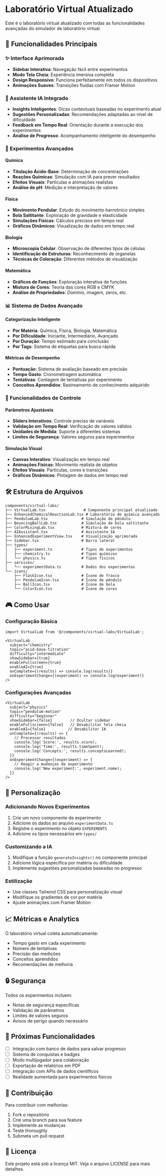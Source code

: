# Laboratório Virtual Atualizado

Este é o laboratório virtual atualizado com todas as funcionalidades avançadas do simulador de laboratório virtual.

## 🚀 Funcionalidades Principais

### ✨ Interface Aprimorada
- **Sidebar Interativa**: Navegação fácil entre experimentos
- **Modo Tela Cheia**: Experiência imersiva completa
- **Design Responsivo**: Funciona perfeitamente em todos os dispositivos
- **Animações Suaves**: Transições fluidas com Framer Motion

### 🤖 Assistente IA Integrado
- **Insights Inteligentes**: Dicas contextuais baseadas no experimento atual
- **Sugestões Personalizadas**: Recomendações adaptadas ao nível de dificuldade
- **Feedback em Tempo Real**: Orientação durante a execução dos experimentos
- **Análise de Progresso**: Acompanhamento inteligente do desempenho

### 🧪 Experimentos Avançados

#### Química
- **Titulação Ácido-Base**: Determinação de concentrações
- **Reações Químicas**: Simulação com IA para prever resultados
- **Efeitos Visuais**: Partículas e animações realistas
- **Análise de pH**: Medição e interpretação de valores

#### Física
- **Movimento Pendular**: Estudo do movimento harmônico simples
- **Bola Saltitante**: Exploração de gravidade e elasticidade
- **Simulações Físicas**: Cálculos precisos em tempo real
- **Gráficos Dinâmicos**: Visualização de dados em tempo real

#### Biologia
- **Microscopia Celular**: Observação de diferentes tipos de células
- **Identificação de Estruturas**: Reconhecimento de organelas
- **Técnicas de Coloração**: Diferentes métodos de visualização

#### Matemática
- **Gráficos de Funções**: Exploração interativa de funções
- **Mistura de Cores**: Teoria das cores RGB e CMYK
- **Análise de Propriedades**: Domínio, imagem, zeros, etc.

### 📊 Sistema de Dados Avançado

#### Categorização Inteligente
- **Por Matéria**: Química, Física, Biologia, Matemática
- **Por Dificuldade**: Iniciante, Intermediário, Avançado
- **Por Duração**: Tempo estimado para conclusão
- **Por Tags**: Sistema de etiquetas para busca rápida

#### Métricas de Desempenho
- **Pontuação**: Sistema de avaliação baseado em precisão
- **Tempo Gasto**: Cronometragem automática
- **Tentativas**: Contagem de tentativas por experimento
- **Conceitos Aprendidos**: Rastreamento de conhecimento adquirido

### 🎯 Funcionalidades de Controle

#### Parâmetros Ajustáveis
- **Sliders Interativos**: Controle preciso de variáveis
- **Validação em Tempo Real**: Verificação de valores válidos
- **Unidades de Medida**: Suporte a diferentes sistemas
- **Limites de Segurança**: Valores seguros para experimentos

#### Simulação Visual
- **Canvas Interativo**: Visualização em tempo real
- **Animações Físicas**: Movimento realista de objetos
- **Efeitos Visuais**: Partículas, cores e transições
- **Gráficos Dinâmicos**: Plotagem de dados em tempo real

## 🛠️ Estrutura de Arquivos

```
components/virtual-labs/
├── VirtualLab.tsx                 # Componente principal atualizado
├── EnhancedChemicalReactionLab.tsx # Laboratório de química avançado
├── PendulumLab.tsx               # Simulação de pêndulo
├── BouncingBallLab.tsx           # Simulação de bola saltitante
├── ColorMixingLab.tsx            # Mistura de cores
├── AIAssistant.tsx               # Assistente IA
├── EnhancedExperimentView.tsx    # Visualização aprimorada
├── Sidebar.tsx                   # Barra lateral
├── types/
│   ├── experiment.ts             # Tipos de experimentos
│   ├── chemistry.ts              # Tipos químicos
│   └── physics.ts                # Tipos físicos
├── services/
│   └── experimentData.ts         # Dados dos experimentos
└── icons/
    ├── FlaskIcon.tsx             # Ícone de frasco
    ├── PendulumIcon.tsx          # Ícone de pêndulo
    ├── BallIcon.tsx              # Ícone de bola
    └── ColorIcon.tsx             # Ícone de cores
```

## 🎮 Como Usar

### Configuração Básica
```tsx
import VirtualLab from '@/components/virtual-labs/VirtualLab';

<VirtualLab
  subject="chemistry"
  topic="acid-base-titration"
  difficulty="intermediate"
  showSidebar={true}
  enableFullscreen={true}
  enableAI={true}
  onComplete={(results) => console.log(results)}
  onExperimentChange={(experiment) => console.log(experiment)}
/>
```

### Configurações Avançadas
```tsx
<VirtualLab
  subject="physics"
  topic="pendulum-motion"
  difficulty="beginner"
  showSidebar={false}        // Ocultar sidebar
  enableFullscreen={false}   // Desabilitar tela cheia
  enableAI={false}          // Desabilitar IA
  onComplete={(results) => {
    // Processar resultados
    console.log('Score:', results.score);
    console.log('Time:', results.timeSpent);
    console.log('Concepts:', results.conceptsLearned);
  }}
  onExperimentChange={(experiment) => {
    // Reagir a mudanças de experimento
    console.log('New experiment:', experiment.name);
  }}
/>
```

## 🔧 Personalização

### Adicionando Novos Experimentos
1. Crie um novo componente de experimento
2. Adicione os dados ao arquivo `experimentData.ts`
3. Registre o experimento no objeto `EXPERIMENTS`
4. Adicione os tipos necessários em `types/`

### Customizando a IA
1. Modifique a função `generateInsights()` no componente principal
2. Adicione lógica específica por matéria ou dificuldade
3. Implemente sugestões personalizadas baseadas no progresso

### Estilização
- Use classes Tailwind CSS para personalização visual
- Modifique os gradientes de cor por matéria
- Ajuste animações com Framer Motion

## 📈 Métricas e Analytics

O laboratório virtual coleta automaticamente:
- Tempo gasto em cada experimento
- Número de tentativas
- Precisão das medições
- Conceitos aprendidos
- Recomendações de melhoria

## 🔒 Segurança

Todos os experimentos incluem:
- Notas de segurança específicas
- Validação de parâmetros
- Limites de valores seguros
- Avisos de perigo quando necessário

## 🚀 Próximas Funcionalidades

- [ ] Integração com banco de dados para salvar progresso
- [ ] Sistema de conquistas e badges
- [ ] Modo multijogador para colaboração
- [ ] Exportação de relatórios em PDF
- [ ] Integração com APIs de dados científicos
- [ ] Realidade aumentada para experimentos físicos

## 🤝 Contribuição

Para contribuir com melhorias:
1. Fork o repositório
2. Crie uma branch para sua feature
3. Implemente as mudanças
4. Teste thoroughly
5. Submeta um pull request

## 📄 Licença

Este projeto está sob a licença MIT. Veja o arquivo LICENSE para mais detalhes.

